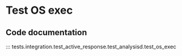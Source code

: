 # Test OS exec


## Code documentation   

::: tests.integration.test_active_response.test_analysisd.test_os_exec